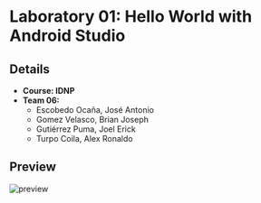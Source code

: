 # Laboratory 01: Hello World with Android Studio

## Details

- **Course: IDNP**
- **Team 06:**
  - Escobedo Ocaña, José Antonio
  - Gomez Velasco, Brian Joseph
  - Gutiérrez Puma, Joel Erick
  - Turpo Coila, Alex Ronaldo

## Preview
![preview](https://user-images.githubusercontent.com/64320646/193480186-cb190498-a53f-4646-a1ac-cca0647dd4ee.png)

